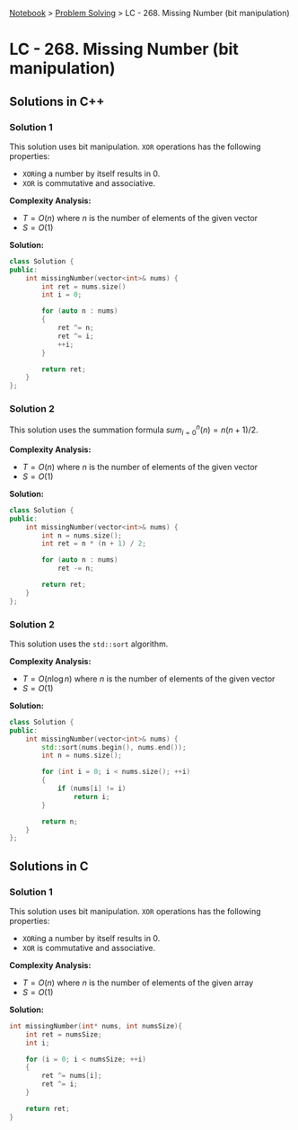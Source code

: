 <a href="../">Notebook</a> > <a href="./">Problem Solving</a> > LC - 268. Missing Number (bit manipulation)

# LC - 268. Missing Number (bit manipulation)



## Solutions in C++

### Solution 1

This solution uses bit manipulation. `XOR` operations has the following properties:

* `XOR`ing a number by itself results in 0.
* `XOR` is commutative and associative.

**Complexity Analysis:**

*  $T = O(n)$ where $n$ is the number of elements of the given vector    
*  $S = O(1)$

**Solution:**

```cpp
class Solution {
public:
    int missingNumber(vector<int>& nums) {
        int ret = nums.size()
        int i = 0;

        for (auto n : nums)
        {
            ret ^= n;
            ret ^= i;
            ++i;
        }

        return ret;
    }
};
```



### Solution 2

This solution uses the summation formula $sum_{i = 0}^{n}(n) = n(n+1)/2$.

**Complexity Analysis:**

*  $T = O(n)$ where $n$ is the number of elements of the given vector    
*  $S = O(1)$

**Solution:**

```cpp
class Solution {
public:
    int missingNumber(vector<int>& nums) {
        int n = nums.size();
        int ret = n * (n + 1) / 2;

        for (auto n : nums)
            ret -= n;       

        return ret;
    }
};
```



### Solution 2

This solution uses the `std::sort` algorithm.

**Complexity Analysis:**

*  $T = O(n\log n)$ where $n$ is the number of elements of the given vector    
*  $S = O(1)$

**Solution:**

```cpp
class Solution {
public:
    int missingNumber(vector<int>& nums) {
        std::sort(nums.begin(), nums.end());
        int n = nums.size();

        for (int i = 0; i < nums.size(); ++i)
        {
            if (nums[i] != i)
                return i;
        }

        return n;
    }
};
```



## Solutions in C

### Solution 1

This solution uses bit manipulation. `XOR` operations has the following properties:

* `XOR`ing a number by itself results in 0.
* `XOR` is commutative and associative.

**Complexity Analysis:**

*  $T = O(n)$ where $n$ is the number of elements of the given array    
*  $S = O(1)$

**Solution:**

```c
int missingNumber(int* nums, int numsSize){
    int ret = numsSize;
    int i;

    for (i = 0; i < numsSize; ++i)
    {
        ret ^= nums[i];
        ret ^= i;
    }

    return ret;
}
```

